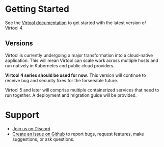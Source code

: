 # Getting Started

See the [Virtool documentation](https://www.virtool.ca/docs/legacy/manual/start/installation) to get started with the latest
version of Virtool 4.

## Versions

Virtool is currently undergoing a major transformation into a cloud-native application. This will mean Virtool can scale
work across multiple hosts and run natively in Kubernetes and public cloud providers.

**Virtool 4 series should be used for now**. This version will continue to receive bug and security fixes for the forseeable future.

Virtool 5 and later will comprise multiple containerized services that need to run together. A deployment and migration guide will be provided.

# Support

* [Join us on Discord](https://discord.gg/rwmM7ZHNp4).
* [Create an issue on Github](https://github.com/virtool/virtool/issues) to report bugs, request features, make suggestions, or ask questions.

